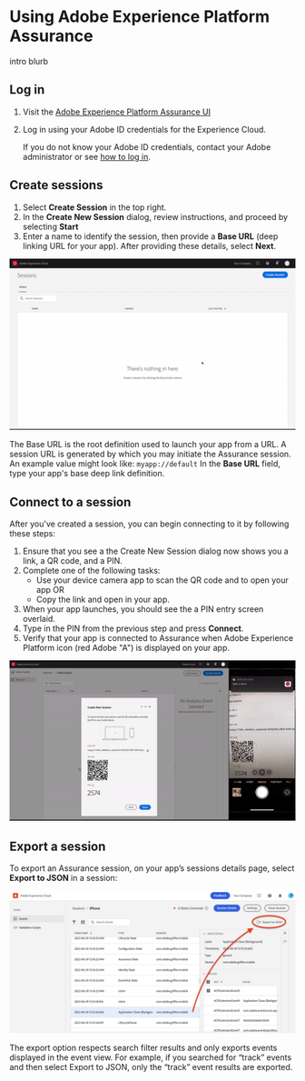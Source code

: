 # Using Adobe Experience Platform Assurance

intro blurb

## Log in

1. Visit the [Adobe Experience Platform Assurance UI](https://experience.adobe.com/assurance)
2. Log in using your Adobe ID credentials for the Experience Cloud.

   If you do not know your Adobe ID credentials, contact your Adobe administrator or see [how to log in](https://docs.adobe.com/content/help/en/core-services/interface/manage-users-and-products/getting-started-experience-cloud.html).

## Create sessions

1. Select **Create Session** in the top right.
2. In the **Create New Session** dialog, review instructions, and proceed by selecting **Start**
3. Enter a name to identify the session, then provide a **Base URL** (deep linking URL for your app). After providing these details, select **Next**.

![Creating a new session](./images/index/create-session.gif)

<InlineAlert variant="info" slots="text"/>

The Base URL is the root definition used to launch your app from a URL. A session URL is generated by which you may initiate the Assurance session. An example value might look like: `myapp://default` In the **Base URL** field, type your app's base deep link definition.

## Connect to a session

After you've created a session, you can begin connecting to it by following these steps:

1. Ensure that you see a the Create New Session dialog now shows you a link, a QR code, and a PIN.
2. Complete one of the following tasks:
   * Use your device camera app to scan the QR code and to open your app OR
   * Copy the link and open in your app.
3. When your app launches, you should see the a PIN entry screen overlaid.
4. Type in the PIN from the previous step and press **Connect**.
5. Verify that your app is connected to Assurance when Adobe Experience Platform icon (red Adobe "A") is displayed on your app.

![Connecting to a session](./images/index/connect-session.gif)

## Export a session

To export an Assurance session, on your app’s sessions details page, select **Export to JSON** in a session:

![Exporting a session](./images/index/export-session.png)

The export option respects search filter results and only exports events displayed in the event view. For example, if you searched for “track” events and then select Export to JSON, only the “track” event results are exported.
